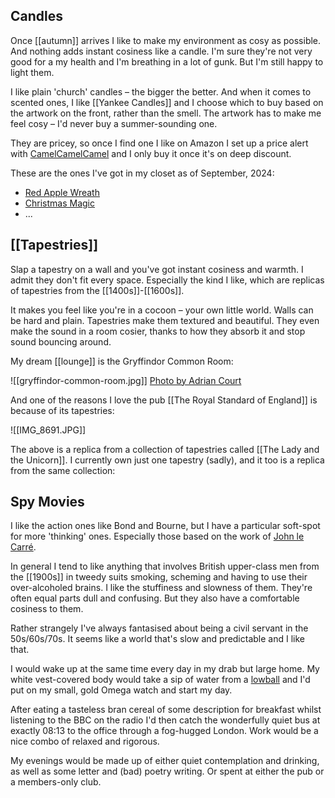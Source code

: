 

## Candles

Once [[autumn]] arrives I like to make my environment as cosy as possible. And nothing adds instant cosiness like a candle. I'm sure they're not very good for a my health and I'm breathing in a lot of gunk. But I'm still happy to light them.

I like plain 'church' candles – the bigger the better. And when it comes to scented ones, I like [[Yankee Candles]] and I choose which to buy based on the artwork on the front, rather than the smell. The artwork has to make me feel cosy – I'd never buy a summer-sounding one.

They are pricey, so once I find one I like on Amazon I set up a price alert with [CamelCamelCamel](https://uk.camelcamelcamel.com/tracker?sf=cm) and I only buy it once it's on deep discount.

These are the ones I've got in my closet as of September, 2024:
- [Red Apple Wreath](https://www.amazon.co.uk/dp/B016MPSUJO/ref=pe_27063361_485629781_TE_item)
- [Christmas Magic](https://www.amazon.co.uk/dp/B06XFS8NFB/ref=pe_27063361_485629781_TE_item)
- ...

## [[Tapestries]]

Slap a tapestry on a wall and you've got instant cosiness and warmth. I admit they don't fit every space. Especially the kind I like, which are replicas of tapestries from the [[1400s]]-[[1600s]].

It makes you feel like you're in a cocoon – your own little world. Walls can be hard and plain. Tapestries make them textured and beautiful. They even make the sound in a room cosier, thanks to how they absorb it and stop sound bouncing around.

My dream [[lounge]] is the Gryffindor Common Room:

![[gryffindor-common-room.jpg]]
[Photo by Adrian Court](https://www.flickr.com/photos/adriancourt/24910939042/)

And one of the reasons I love the pub [[The Royal Standard of England]] is because of its tapestries:

![[IMG_8691.JPG]]

The above is a replica from a collection of tapestries called [[The Lady and the Unicorn]]. I currently own just one tapestry (sadly), and it too is a replica from the same collection:



## Spy Movies

I like the action ones like Bond and Bourne, but I have a particular soft-spot for more 'thinking' ones. Especially those based on the work of [John le Carré](https://en.wikipedia.org/wiki/John_le_Carr%C3%A9).

In general I tend to like anything that involves British upper-class men from the [[1900s]] in tweedy suits smoking, scheming and having to use their over-alcoholed brains. I like the stuffiness and slowness of them. They're often equal parts dull and confusing. But they also have a comfortable cosiness to them. 

Rather strangely I've always fantasised about being a civil servant in the 50s/60s/70s. It seems like a world that's slow and predictable and I like that.

I would wake up at the same time every day in my drab but large home. My white vest-covered body would take a sip of water from a [lowball](https://en.wikipedia.org/wiki/Old_fashioned_glass) and I'd put on my small, gold Omega watch and start my day.

After eating a tasteless bran cereal of some description for breakfast whilst listening to the BBC on the radio I'd then catch the wonderfully quiet bus at exactly 08:13 to the office through a fog-hugged London. Work would be a nice combo of relaxed and rigorous.

My evenings would be made up of either quiet contemplation and drinking, as well as some letter and (bad) poetry writing. Or spent at either the pub or a members-only club.
